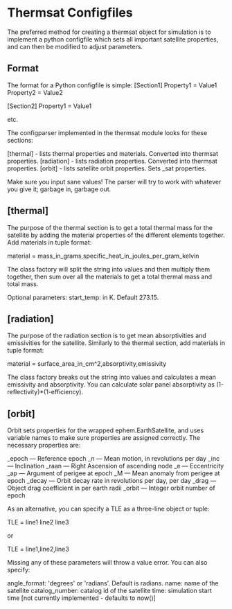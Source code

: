Thermsat Configfiles
====================

The preferred method for creating a thermsat object for simulation is to implement a
python configfile which sets all important satellite properties, and can then be modified
to adjust parameters.

Format
------
The format for a Python configfile is simple:
[Section1]
Property1 = Value1
Property2 = Value2 

[Section2]
Property1 = Value1

etc.

The configparser implemented in the thermsat module looks for these sections:

[thermal] - lists thermal properties and materials. Converted into thermsat properties.
[radiation] - lists radiation properties. Converted into thermsat properties.
[orbit] - lists satellite orbit properties. Sets _sat properties.

Make sure you input sane values! The parser will try to work with whatever you give it;
garbage in, garbage out.


[thermal]
---------
The purpose of the thermal section is to get a total thermal mass for the satellite by adding
the material properties of the different elements together. Add materials in tuple format:

material = mass_in_grams,specific_heat_in_joules_per_gram_kelvin

The class factory will split the string into values and then multiply them together,
then sum over all the materials to get a total thermal mass and total mass.

Optional parameters:
start_temp: in K. Default 273.15.

[radiation]
-----------
The purpose of the radiation section is to get mean absorptivities and emissivities for the
satellite. Similarly to the thermal section, add materials in tuple format:

material = surface_area_in_cm^2,absorptivity,emissivity

The class factory breaks out the string into values and calculates a mean emissivity and
absorptivity. You can calculate solar panel absorptivity as (1-reflectivity)*(1-efficiency).

[orbit]
-------
Orbit sets properties for the wrapped ephem.EarthSatellite, and uses variable names to make
sure properties are assigned correctly. The necessary properties are:

_epoch — Reference epoch
_n — Mean motion, in revolutions per day
_inc — Inclination
_raan — Right Ascension of ascending node
_e — Eccentricity
_ap — Argument of perigee at epoch
_M — Mean anomaly from perigee at epoch
_decay — Orbit decay rate in revolutions per day, per day
_drag — Object drag coefficient in per earth radii
_orbit — Integer orbit number of epoch

As an alternative, you can specify a TLE as a three-line object or tuple:

TLE = line1
    line2
    line3

or

TLE = line1,line2,line3

Missing any of these parameters will throw a value error. You can also specify:

angle_format: 'degrees' or 'radians'. Default is radians.
name: name of the satellite
catalog_number: catalog id of the satellite
time: simulation start time [not currently implemented - defaults to now()]

